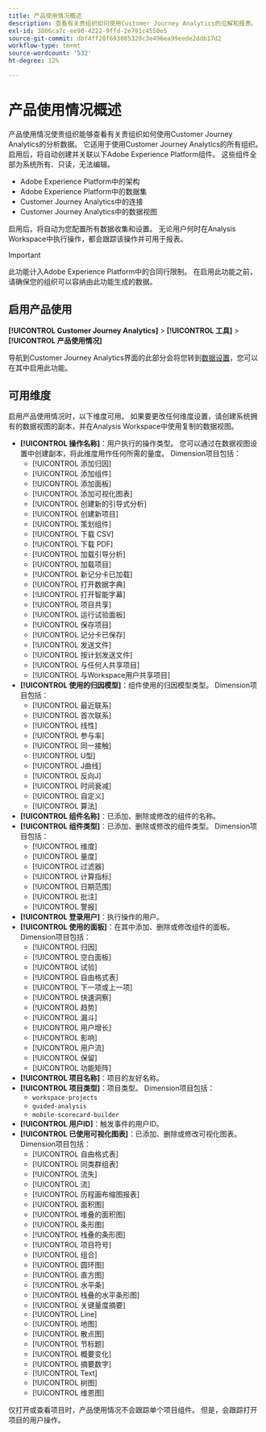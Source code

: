 ```yaml
---
title: 产品使用情况概述
description: 查看有关贵组织如何使用Customer Journey Analytics的见解和报表。
exl-id: 3806ca7c-ee90-4222-9ffd-2e791c4550e5
source-git-commit: dbf4ff28f693085320c3e496ea99eede2ddb17d2
workflow-type: tm+mt
source-wordcount: '532'
ht-degree: 12%

---
```


# 产品使用情况概述

产品使用情况使贵组织能够查看有关贵组织如何使用Customer Journey Analytics的分析数据。 它适用于使用Customer Journey Analytics的所有组织。 启用后，将自动创建并关联以下Adobe Experience Platform组件。 这些组件全部为系统所有、只读，无法编辑。

* Adobe Experience Platform中的架构
* Adobe Experience Platform中的数据集
* Customer Journey Analytics中的连接
* Customer Journey Analytics中的数据视图

启用后，将自动为您配置所有数据收集和设置。 无论用户何时在Analysis Workspace中执行操作，都会跟踪该操作并可用于报表。

>[!IMPORTANT]
>
>此功能计入Adobe Experience Platform中的合同行限制。 在启用此功能之前，请确保您的组织可以容纳由此功能生成的数据。

## 启用产品使用

**[!UICONTROL Customer Journey Analytics]** > **[!UICONTROL 工具]** > **[!UICONTROL 产品使用情况]**

导航到Customer Journey Analytics界面的此部分会将您转到[数据设置](data-settings.md)，您可以在其中启用此功能。

## 可用维度

启用产品使用情况时，以下维度可用。 如果要更改任何维度设置，请创建系统拥有的数据视图的副本，并在Analysis Workspace中使用复制的数据视图。

* **[!UICONTROL 操作名称]**：用户执行的操作类型。 您可以通过在数据视图设置中创建副本，将此维度用作任何所需的量度。 Dimension项目包括：
   * [!UICONTROL 添加归因]
   * [!UICONTROL 添加组件]
   * [!UICONTROL 添加面板]
   * [!UICONTROL 添加可视化图表]
   * [!UICONTROL 创建新的引导式分析]
   * [!UICONTROL 创建新项目]
   * [!UICONTROL 策划组件]
   * [!UICONTROL 下载 CSV]
   * [!UICONTROL 下载 PDF]
   * [!UICONTROL 加载引导分析]
   * [!UICONTROL 加载项目]
   * [!UICONTROL 新记分卡已加载]
   * [!UICONTROL 打开数据字典]
   * [!UICONTROL 打开智能字幕]
   * [!UICONTROL 项目共享]
   * [!UICONTROL 运行试验面板]
   * [!UICONTROL 保存项目]
   * [!UICONTROL 记分卡已保存]
   * [!UICONTROL 发送文件]
   * [!UICONTROL 按计划发送文件]
   * [!UICONTROL 与任何人共享项目]
   * [!UICONTROL 与Workspace用户共享项目]
* **[!UICONTROL 使用的归因模型]**：组件使用的归因模型类型。 Dimension项目包括：
   * [!UICONTROL 最近联系]
   * [!UICONTROL 首次联系]
   * [!UICONTROL 线性]
   * [!UICONTROL 参与率]
   * [!UICONTROL 同一接触]
   * [!UICONTROL U型]
   * [!UICONTROL J曲线]
   * [!UICONTROL 反向J]
   * [!UICONTROL 时间衰减]
   * [!UICONTROL 自定义]
   * [!UICONTROL 算法]
* **[!UICONTROL 组件名称]**：已添加、删除或修改的组件的名称。
* **[!UICONTROL 组件类型]**：已添加、删除或修改的组件类型。 Dimension项目包括：
   * [!UICONTROL 维度]
   * [!UICONTROL 量度]
   * [!UICONTROL 过滤器]
   * [!UICONTROL 计算指标]
   * [!UICONTROL 日期范围]
   * [!UICONTROL 批注]
   * [!UICONTROL 警报]
* **[!UICONTROL 登录用户]**：执行操作的用户。
* **[!UICONTROL 使用的面板]**：在其中添加、删除或修改组件的面板。 Dimension项目包括：
   * [!UICONTROL 归因]
   * [!UICONTROL 空白面板]
   * [!UICONTROL 试验]
   * [!UICONTROL 自由格式表]
   * [!UICONTROL 下一项或上一项]
   * [!UICONTROL 快速洞察]
   * [!UICONTROL 趋势]
   * [!UICONTROL 漏斗]
   * [!UICONTROL 用户增长]
   * [!UICONTROL 影响]
   * [!UICONTROL 用户流]
   * [!UICONTROL 保留]
   * [!UICONTROL 功能矩阵]
* **[!UICONTROL 项目名称]**：项目的友好名称。
* **[!UICONTROL 项目类型]**：项目类型。 Dimension项目包括：
   * `workspace-projects`
   * `guided-analysis`
   * `mobile-scorecard-builder`
* **[!UICONTROL 用户ID]**：触发事件的用户ID。
* **[!UICONTROL 已使用可视化图表]**：已添加、删除或修改可视化图表。 Dimension项目包括：
   * [!UICONTROL 自由格式表]
   * [!UICONTROL 同类群组表]
   * [!UICONTROL 流失]
   * [!UICONTROL 流]
   * [!UICONTROL 历程画布缩图报表]
   * [!UICONTROL 面积图]
   * [!UICONTROL 堆叠的面积图]
   * [!UICONTROL 条形图]
   * [!UICONTROL 栈叠的条形图]
   * [!UICONTROL 项目符号]
   * [!UICONTROL 组合]
   * [!UICONTROL 圆环图]
   * [!UICONTROL 直方图]
   * [!UICONTROL 水平条]
   * [!UICONTROL 栈叠的水平条形图]
   * [!UICONTROL 关键量度摘要]
   * [!UICONTROL Line]
   * [!UICONTROL 地图]
   * [!UICONTROL 散点图]
   * [!UICONTROL 节标题]
   * [!UICONTROL 概要变化]
   * [!UICONTROL 摘要数字]
   * [!UICONTROL Text]
   * [!UICONTROL 树图]
   * [!UICONTROL 维恩图]

仅打开或查看项目时，产品使用情况不会跟踪单个项目组件。 但是，会跟踪打开项目的用户操作。
